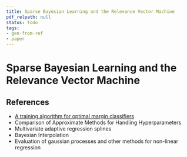 ```yaml
---
title: Sparse Bayesian Learning and the Relevance Vector Machine
pdf_relpath: null
status: todo
tags:
- gen-from-ref
- paper
---
```


# Sparse Bayesian Learning and the Relevance Vector Machine

## References

- [A training algorithm for optimal margin classifiers](./a-training-algorithm-for-optimal-margin-classifiers.md)
- Comparison of Approximate Methods for Handling Hyperparameters
- Multivariate adaptive regression splines
- Bayesian Interpolation
- Evaluation of gaussian processes and other methods for non-linear regression
